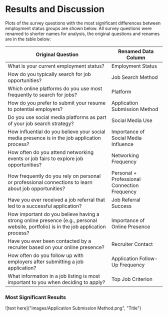 # Results and Discussion

Plots of the survey questions with the most significant differences between employment status groups are shown below.
All survey questions were renamed to shorter names for analysis, the original questions and renames are in the table below:

| Original Question                                                                                  | Renamed Data Column                         |
|----------------------------------------------------------------------------------------------------|---------------------------------------------|
| What is your current employment status?                                                            | Employment Status                           |
| How do you typically search for job opportunities?                                                 | Job Search Method                           |
| Which online platforms do you use most frequently to search for jobs?                              | Platform                                    |
| How do you prefer to submit your resume to potential employers?                                    | Application Submission Method               |
| Do you use social media platforms as part of your job search strategy?                             | Social Media Use                            |
| How influential do you believe your social media presence is in the job application process?       | Importance of Social Media Influence        |
| How often do you attend networking events or job fairs to explore job opportunities?               | Networking Frequency                        |
| How frequently do you rely on personal or professional connections to learn about job opportunities? | Personal + Professional Connection Frequency |
| Have you ever received a job referral that led to a successful application?                        | Job Referral Success                        |
| How important do you believe having a strong online presence (e.g., personal website, portfolio) is in the job application process? | Importance of Online Presence               |
| Have you ever been contacted by a recruiter based on your online presence?                         | Recruiter Contact                           |
| How often do you follow up with employers after submitting a job application?                      | Application Follow-Up Frequency             |
| What information in a job listing is most important to you when deciding to apply?                 | Top Job Criterion                           |

### Most Significant Results

<Images>

![text here]("images/Application Submission Method.png", "Title")
